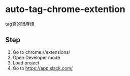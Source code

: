 # auto-tag-chrome-extention
tag真的很麻煩

## Step
1. Go to chrome://extensions/
2. Open Developer mode
3. Load project
4. Go to https://app.slack.com/

